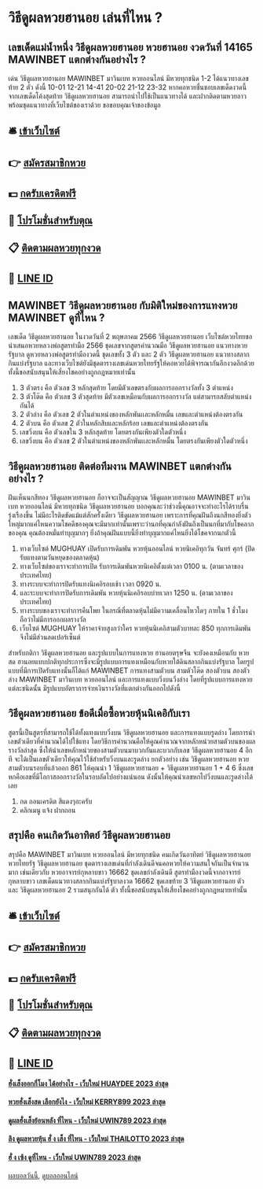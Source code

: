 # วิธีดูผลหวยฮานอย เล่นที่ไหน ?
## เลขเด็ดแม่น้ำหนึ่ง วิธีดูผลหวยฮานอย หวยฮานอย งวดวันที่ 14165 MAWINBET แตกต่างกันอย่างไร ?
เด่น วิธีดูผลหวยฮานอย MAWINBET มาวินเบท หวยออนไลน์ มีหวยทุกชนิด 1-2 ได้แนวทางเลขท้าย 2 ตัว ดังนี้
10-01
12-21
14-41
20-02
21-12
23-32
หากคอหวยชื่นชอบเลขเด็ดงวดนี้จากเลขเด็ดโค้งสุดท้าย วิธีดูผลหวยฮานอย สามารถนำไปใช้เป็นแนวทางได้ และฝากติดตามหวยลาว พร้อมชุดแนวทางที่เว็บไซต์ของเราด้วย
ขอขอบคุณเจ้าของข้อมูล


## 🛎 [เข้าเว็บไซต์](https://bit.ly/3BG5bNw)
## 👉 [สมัครสมาชิกหวย](https://bit.ly/3BG5bNw)
## 💵 [กดรับเครดิตฟรี](https://bit.ly/3C3mvgS)
## 👑 [โปรโมชั่นสำหรับตุณ](https://bit.ly/3C3mvgS)
## 📋 [ติดตามผลหวยทุกงวด](https://bit.ly/3C3mvgS)
## 📱 [LINE ID](https://bit.ly/3C3mvgS)

## MAWINBET วิธีดูผลหวยฮานอย กับมิติใหม่ของการแทงหวย MAWINBET ดูที่ไหน ?
เลขเด็ด วิธีดูผลหวยฮานอย ในงวดวันที่ 2 พฤษภาคม 2566 วิธีดูผลหวยฮานอย เว็บไซต์หวยไทยขอนำเสนอหวยหลวงพ่อสูตรทำมือ 2566 ชุดเลขจากสูตรคำนวณมือ วิธีดูผลหวยฮานอย แนวทางหวยรัฐบาล ดูหวยหลวงพ่อสูตรทำมืองวดนี้ ชุดเลขทั้ง 3 ตัว และ 2 ตัว วิธีดูผลหวยฮานอย แนวทางสลากกินแบ่งรัฐบาล และทางเว็บไซต์ยังมีชุดตารางเลขเด่นหวยไทยรัฐให้คอหวยได้พิจารณากันอีกงวดอีกด้วย ทั้งนี้ขอสนับสนุนให้เสี่ยงโชคอย่างถูกกฎหมายเท่านั้น
1. 3 ตัวตรง คือ ตัวเลข 3 หลักสุดท้าย โดยมีตัวเลขตรงกับผลการออกรางวัลทั้ง 3 ตำแหน่ง
2. 3 ตัวโต๊ด คือ ตัวเลข 3 ตัวสุดท้าย มีตัวเลขเหมือนกับผลการออกรางวัล แต่สามารถสลับตำแหน่งกันได้
3. 2 ตัวล่าง คือ ตัวเลข 2 ตัวในตำแหน่งของหลักพันเเละหลักหมื่น เลขและตำแหน่งต้องตรงกัน
4. 2 ตัวบน คือ ตัวเลข 2 ตัวในหลักสิบและหลักร้อย เลขและตำแหน่งต้องตรงกัน
5. เลขวิ่งบน คือ ตัวเลขใน 3 หลักสุดท้าย โดยตรงกันเพียงตัวใดตัวหนึ่ง
6. เลขวิ่งบน คือ ตัวเลข 2 ตัวในตำแหน่งของหลักพันเเละหลักหมื่น โดยตรงกันเพียงตัวใดตัวหนึ่ง

## วิธีดูผลหวยฮานอย ติดต่อทีมงาน MAWINBET แตกต่างกันอย่างไร ?
ฝันเห็นนกสีทอง วิธีดูผลหวยฮานอย ก็อาจจะเป็นสัญญาณ วิธีดูผลหวยฮานอย MAWINBET มาวินเบท หวยออนไลน์ มีหวยทุกชนิด วิธีดูผลหวยฮานอย บอกคุณละว่าช่วงนี้คุณอาจจะทำอะไรได้ราบรื่นรุ่งเรืองขึ้น ไม่มีอะไรติดขัดแม้แต่สักครั้งเดียว วิธีดูผลหวยฮานอย เพราะการที่คุณฝันถึงนกสีทองยิ่งตัวใหญ่มากแค่ไหนความโชคดีของคุณจะมีมากเท่านั้นเพราะว่านกที่คุณกำลังฝันถึงเป็นนกที่มากับโชคลาภของคุณ คุณต้องหมั่นทำบุญมากๆ ยิ่งถ้าคุณฝันแบบนี้ยิ่งทำบุญมากแค่ไหนยิ่งได้โชคจากนกตัวนี้
1. ทางเว็บไซต์ MUGHUAY เปิดรับการเดิมพัน หวยหุ้นออนไลน์ หวยนิเคอิทุกวัน จันทร์ ศุกร์ (ปิดรับแทงตามวันหยุดของตลาดหุ้น)
2. ทางเว็บไซต์ของเราจะทำการเปิด รับการเดิมพันหวยนิเคอิตั้งแต่เวลา 0100 น. (ตามเวลาของประเทศไทย)
3. ทางระบบจะทำการปิดรับแทงนิเคอิรอบเช้า เวลา 0920 น.
4. และระบบจะทำการปิดรับการเดิมพัน หวยหุ้นนิเคอิรอบบ่ายเวลา 1250 น. (ตามเวลาของประเทศไทย)
5. ทางระบบของเราจะทำการคืนโพย ในกรณีที่ตลาดหุ้นไม่มีความเคลื่อนไหวใดๆ ภายใน 1 ชั่วโมง ถือว่าไม่มีการออกผลรางวัล
6. เว็บไซต์ MUGHUAY ให้ราคาจ่ายสูงกว่าใคร หวยหุ้นนิเคอิสามตัวบาทละ 850 ทุกการเดิมพันจึงไม่มีส่วนลดเปอร์เซ็นต์

สำหรับกติกา วิธีดูผลหวยฮานอย และรูปแบบในการแทงหวย ฮานอยตรุษจีน จะยังคงเหมือนกับ หวยสด ฮานอยแบบปกติทุกประการซึ่งจะมีรูปแบบการแทงเหมือนกับหวยใต้ดินสลากกินแบ่งรัฐบาล โดยรูปแบบที่มีการเปิดรับแทงนั้นก็ได้แก่ MAWINBET การแทงสามตัวบน สามตัวโต๊ด สองตัวบน สองตัวล่าง MAWINBET มาวินเบท หวยออนไลน์ และการแทงแบบวิ่งบนวิ่งล่าง โดยที่รูปแบบการแทงหวยแต่ละชนิดนั้น มีรูปแบบอัตราการจ่ายเงินรางวัลที่แตกต่างกันออกไปดังนี้

## วิธีดูผลหวยฮานอย ข้อดีเมื่อซื้อหวยหุ้นนิเคอิกับเรา
สูตรนี้เป็นสูตรที่สามารถใช้ได้ทั้งแทงแบบวิ่งบน วิธีดูผลหวยฮานอย และการแทงแบบรูดล่าง โดยการนำเลขตัวเดียวที่คำนวณได้ไปใช้แทง โดยวิธีการคำนวณคือให้คูณคำนวณจากหลักหน่วยสามตัวบนของผลรางวัลล่าสุด ซึ่งให้นำเลขหลักหน่วยของสามตัวบนมาบวกกันและบวกกับเลข วิธีดูผลหวยฮานอย 4 อีกที จะได้เป็นเลขตัวเดียวให้คุณไว้ใช้สำหรับวิ่งบนและรูดล่าง ยกตัวอย่าง เช่น วิธีดูผลหวยฮานอย หวยสามตัวบนรอบที่แล้วออก 861 ให้คุณนำ 1 วิธีดูผลหวยฮานอย + วิธีดูผลหวยฮานอย 1 + 4 6 ซึ่งเลขหกคือเลขที่มีโอกาสออกรางวัลในรอบถัดไปอย่างแน่นอน ดังนั้นให้คุณนำเลขหกไปวิ่งบนและรูดล่างได้เลย
1. กด ถอนเครดิต สีแดงๆอะครับ
2. คลิกเมนู แจ้ง ฝากถอน

## สรุปคือ คนเกิดวันอาทิตย์ วิธีดูผลหวยฮานอย
สรุปคือ MAWINBET มาวินเบท หวยออนไลน์ มีหวยทุกชนิด คนเกิดวันอาทิตย์ วิธีดูผลหวยฮานอย หวยไทยรัฐ วิธีดูผลหวยฮานอย ชุดตารางเลขเด่นที่กำลังเดินดีจนคอหวยให้ความสนใจกันเป็นจำนวนมาก เช่นเดียวกับ หวยอาจารย์กุหลาบขาว 16662 ชุดเลขกำลังเดินดี สูตรทำมืองวดนี้จากอาจารย์กุหลาบขาว เลขเด็ดแนวทางสลากกินแบ่งรัฐบาลงวด 16662 ชุดเลขท้าย 3 วิธีดูผลหวยฮานอย ตัว และ วิธีดูผลหวยฮานอย 2 รวมสนุกกันได้ ตัว ทั้งนี้ขอสนับสนุนให้เสี่ยงโชคอย่างถูกกฎหมายเท่านั้น

## 🛎 [เข้าเว็บไซต์](https://bit.ly/3BG5bNw)
## 👉 [สมัครสมาชิกหวย](https://bit.ly/3BG5bNw)
## 💵 [กดรับเครดิตฟรี](https://bit.ly/3C3mvgS)
## 👑 [โปรโมชั่นสำหรับตุณ](https://bit.ly/3C3mvgS)
## 📋 [ติดตามผลหวยทุกงวด](https://bit.ly/3C3mvgS)
## 📱 [LINE ID](https://bit.ly/3C3mvgS)

#### [ฮั่งเส็งออกกี่โมง ได้อย่างไร - เว็บใหม่ HUAYDEE 2023 ล่าสุด](https://atom.io/themes/ฮั่งเส็งออกกี่โมง%20ได้อย่างไร%20-%20เว็บใหม่%20huaydee%202023%20ล่าสุด)
#### [หวยฮั่งเส็งสด เลือกยังไง - เว็บใหม่ KERRY899 2023 ล่าสุด](https://atom.io/themes/หวยฮั่งเส็งสด%20เลือกยังไง%20-%20เว็บใหม่%20kerry899%202023%20ล่าสุด)
#### [ดูผลฮั่งเส็งย้อนหลัง ที่ไหน - เว็บใหม่ UWIN789 2023 ล่าสุด](https://atom.io/themes/ดูผลฮั่งเส็งย้อนหลัง%20ที่ไหน%20-%20เว็บใหม่%20uwin789%202023%20ล่าสุด)
#### [ลิง ดูผลหวยหุ้น ฮั่ ง เส็ง ที่ไหน - เว็บใหม่ THAILOTTO 2023 ล่าสุด](https://atom.io/themes/ลิง%20ดูผลหวยหุ้น%20ฮั่%20ง%20เส็ง%20ที่ไหน%20-%20เว็บใหม่%20thailotto%202023%20ล่าสุด)
#### [ฮั่ ง เซ้ง ดูที่ไหน - เว็บใหม่ UWIN789 2023 ล่าสุด](https://atom.io/themes/ฮั่%20ง%20เซ้ง%20ดูที่ไหน%20-%20เว็บใหม่%20uwin789%202023%20ล่าสุด)

[ผลบอลวันนี้](https://siamsport.tv "ผลบอลวันนี้"), [ดูบอลออนไลน์](https://siamsport.tv/ดูบอลสด "ดูบอลออนไลน์")